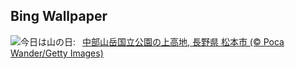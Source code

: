 ## Bing Wallpaper
![](https://www.bing.com/th?id=OHR.MountainDay2025_JA-JP4443243001_UHD.jpg&w=1000)今日は山の日:&nbsp;&ensp;[中部山岳国立公園の上高地, 長野県 松本市 (© Poca Wander/Getty Images)](https://www.bing.com/th?id=OHR.MountainDay2025_JA-JP4443243001_UHD.jpg)
<br><br/>
